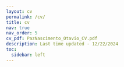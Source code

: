 ```yaml
---
layout: cv
permalink: /cv/
title: cv
nav: true
nav_order: 5
cv_pdf: PazNascimento_Otavio_CV.pdf
description: Last time updated - 12/22/2024
toc:
  sidebar: left
---
```

